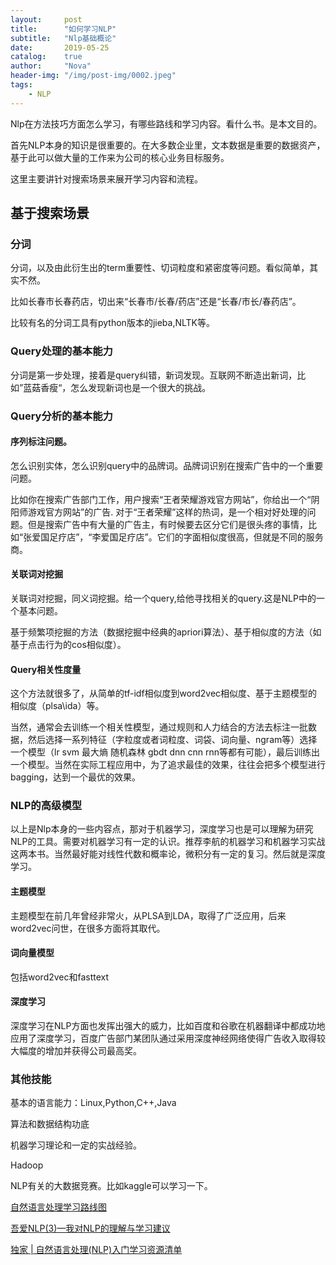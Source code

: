 ```yaml
---
layout:     post
title:      "如何学习NLP"
subtitle:   "Nlp基础概论"
date:       2019-05-25
catalog:    true
author:     "Nova"
header-img: "/img/post-img/0002.jpeg"
tags:
    - NLP
---
```


Nlp在方法技巧方面怎么学习，有哪些路线和学习内容。看什么书。是本文目的。

首先NLP本身的知识是很重要的。在大多数企业里，文本数据是重要的数据资产，基于此可以做大量的工作来为公司的核心业务目标服务。

这里主要讲针对搜索场景来展开学习内容和流程。

## 基于搜索场景

### 分词

分词，以及由此衍生出的term重要性、切词粒度和紧密度等问题。看似简单，其实不然。

比如长春市长春药店，切出来“长春市/长春/药店”还是“长春/市长/春药店”。

比较有名的分词工具有python版本的jieba,NLTK等。

### Query处理的基本能力
分词是第一步处理，接着是query纠错，新词发现。互联网不断造出新词，比如”蓝菇香瘦“，怎么发现新词也是一个很大的挑战。

### Query分析的基本能力
#### 序列标注问题。

怎么识别实体，怎么识别query中的品牌词。品牌词识别在搜索广告中的一个重要问题。

比如你在搜索广告部门工作，用户搜索“王者荣耀游戏官方网站”，你给出一个“阴阳师游戏官方网站”的广告. 对于“王者荣耀”这样的热词，是一个相对好处理的问题。但是搜索广告中有大量的广告主，有时候要去区分它们是很头疼的事情，比如“张爱国足疗店”，“李爱国足疗店”。它们的字面相似度很高，但就是不同的服务商。

#### 关联词对挖掘
关联词对挖掘，同义词挖掘。给一个query,给他寻找相关的query.这是NLP中的一个基本问题。

基于频繁项挖掘的方法（数据挖掘中经典的apriori算法）、基于相似度的方法（如基于点击行为的cos相似度）。

#### Query相关性度量

这个方法就很多了，从简单的tf-idf相似度到word2vec相似度、基于主题模型的相似度（plsa\ida）等。

当然，通常会去训练一个相关性模型，通过规则和人力结合的方法去标注一批数据，然后选择一系列特征（字粒度或者词粒度、词袋、词向量、ngram等）选择一个模型（lr svm 最大熵 随机森林 gbdt  dnn cnn rnn等都有可能），最后训练出一个模型。当然在实际工程应用中，为了追求最佳的效果，往往会把多个模型进行bagging，达到一个最优的效果。


### NLP的高级模型
以上是Nlp本身的一些内容点，那对于机器学习，深度学习也是可以理解为研究NLP的工具。需要对机器学习有一定的认识。推荐李航的机器学习和机器学习实战这两本书。当然最好能对线性代数和概率论，微积分有一定的复习。然后就是深度学习。

#### 主题模型
主题模型在前几年曾经非常火，从PLSA到LDA，取得了广泛应用，后来word2vec问世，在很多方面将其取代。

#### 词向量模型
包括word2vec和fasttext

#### 深度学习
深度学习在NLP方面也发挥出强大的威力，比如百度和谷歌在机器翻译中都成功地应用了深度学习，百度广告部门某团队通过采用深度神经网络使得广告收入取得较大幅度的增加并获得公司最高奖。

### 其他技能
基本的语言能力：Linux,Python,C++,Java

算法和数据结构功底

机器学习理论和一定的实战经验。

Hadoop

NLP有关的大数据竞赛。比如kaggle可以学习一下。

[自然语言处理学习路线图](https://www.jianshu.com/p/27b61e72794c)

[吾爱NLP(3)—我对NLP的理解与学习建议](https://www.jianshu.com/p/854a5231bea7)

[独家 | 自然语言处理(NLP)入门学习资源清单](https://zhuanlan.zhihu.com/p/29791380)